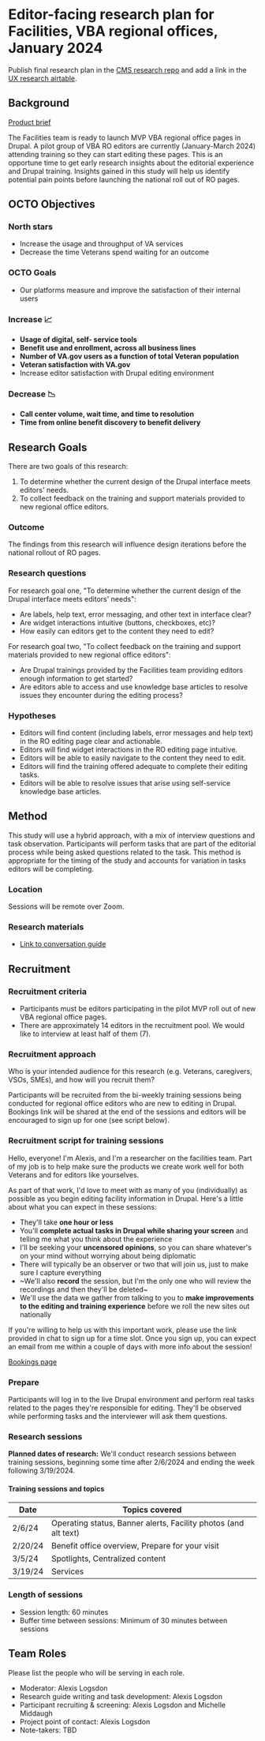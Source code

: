 # Editor-facing research plan for Facilities, VBA regional offices, January 2024

Publish final research plan in the [CMS research repo](https://github.com/department-of-veterans-affairs/va.gov-team/tree/master/platform/cms/research) and add a link in the [UX research airtable](https://airtable.com/appmAWA5qxKq9qxFX/tbldzfPsD87QtCmQK/viwFTiq16RNmlQ3GM?blocks=hide).

## Background

[Product brief](https://github.com/department-of-veterans-affairs/va.gov-team/tree/master/products/facilities/regional-offices)

The Facilities team is ready to launch MVP VBA regional office pages in Drupal. A pilot group of VBA RO editors are currently (January-March 2024) attending training so they can start editing these pages. This is an opportune time to get early research insights about the editorial experience and Drupal training. Insights gained in this study will help us identify potential pain points before launching the national roll out of RO pages. 

## OCTO Objectives 

### North stars 
- Increase the usage and throughput of VA services
- Decrease the time Veterans spend waiting for an outcome

### OCTO Goals 
- Our platforms measure and improve the satisfaction of their internal users

### Increase 📈
- **Usage of digital, self- service tools**
- **Benefit use and enrollment, across all business lines**
- **Number of VA.gov users as a function of total Veteran population**
- **Veteran satisfaction with VA.gov**
- Increase editor satisfaction with Drupal editing environment 

### Decrease 📉
- **Call center volume, wait time, and time to resolution**
- **Time from online benefit discovery to benefit delivery**

## Research Goals	
There are two goals of this research:
1. To determine whether the current design of the Drupal interface meets editors' needs.
2. To collect feedback on the training and support materials provided to new regional office editors.

### Outcome
The findings from this research will influence design iterations before the national rollout of RO pages.

### Research questions
For research goal one, "To determine whether the current design of the Drupal interface meets editors' needs":
- Are labels, help text, error messaging, and other text in interface clear?
- Are widget interactions intuitive (buttons, checkboxes, etc)?
- How easily can editors get to the content they need to edit?

For research goal two, "To collect feedback on the training and support materials provided to new regional office editors":
- Are Drupal trainings provided by the Facilities team providing editors enough information to get started?
- Are editors able to access and use knowledge base articles to resolve issues they encounter during the editing process?

### Hypotheses
- Editors will find content (including labels, error messages and help text) in the RO editing page clear and actionable.
- Editors will find widget interactions in the RO editing page intuitive.
- Editors will be able to easily navigate to the content they need to edit.
- Editors will find the training offered adequate to complete their editing tasks.
- Editors will be able to resolve issues that arise using self-service knowledge base articles.

## Method	
This study will use a hybrid approach, with a mix of interview questions and task observation. Participants will perform tasks that are part of the editorial process while being asked questions related to the task. This method is appropriate for the timing of the study and accounts for variation in tasks editors will be completing. 

### Location
Sessions will be remote over Zoom. 

### Research materials

- [Link to conversation guide](https://github.com/department-of-veterans-affairs/va.gov-team/blob/master/products/facilities/regional-offices/research/2024-01-editor-facing/conversation-guide.md)
	
## Recruitment	

### Recruitment criteria
- Participants must be editors participating in the pilot MVP roll out of new VBA regional office pages.
- There are approximately 14 editors in the recruitment pool. We would like to interview at least half of them (7).

### Recruitment approach
Who is your intended audience for this research (e.g. Veterans, caregivers, VSOs, SMEs), and how will you recruit them? 

Participants will be recruited from the bi-weekly training sessions being conducted for regional office editors who are new to editing in Drupal. Bookings link will be shared at the end of the sessions and editors will be encouraged to sign up for one (see script below).

### Recruitment script for training sessions
Hello, everyone! I'm Alexis, and I'm a researcher on the facilities team. Part of my job is to help make sure the products we create work well for both Veterans and for editors like yourselves. 

As part of that work, I'd love to meet with as many of you (individually) as possible as you begin editing facility information in Drupal. 
Here's a little about what you can expect in these sessions:
- They'll take **one hour or less**
- You'll **complete actual tasks in Drupal while sharing your screen** and telling me what you think about the experience
- I'll be seeking your **uncensored opinions**, so you can share whatever's on your mind without worrying about being diplomatic
- There will typically be an observer or two that will join us, just to make sure I capture everything
- ~We'll also **record** the session, but I'm the only one who will review the recordings and then they'll be deleted~
- We'll use the data we gather from talking to you to **make improvements to the editing and training experience** before we roll the new sites out nationally

If you're willing to help us with this important work, please use the link provided in chat to sign up for a time slot. Once you sign up, you can expect an email from me within a couple of days with more info about the session! 

[Bookings page](https://outlook.office.com/bookwithme/user/200913e2d3394a81b950c33d967f9065@va.gov/?ge[…]GF59ZUEUiiwMA7idk6iIbCd-1XBLUkDQ&anonymous&ep=mLinkFromTile)


### Prepare
Participants will log in to the live Drupal environment and perform real tasks related to the pages they're responsible for editing. They'll be observed while performing tasks and the interviewer will ask them questions.

### Research sessions
**Planned dates of research:** We'll conduct research sessions between training sessions, beginning some time after 2/6/2024 and ending the week following 3/19/2024.

#### Training sessions and topics
| Date | Topics covered |
| --- | ----------- |
| 2/6/24 | Operating status, Banner alerts, Facility photos (and alt text) |
| 2/20/24 | Benefit office overview, Prepare for your visit |
| 3/5/24 | Spotlights, Centralized content |
| 3/19/24 | Services |

### Length of sessions
* Session length: 60 minutes
* Buffer time between sessions: Minimum of 30 minutes between sessions

## Team Roles	
Please list the people who will be serving in each role. 	
- Moderator: Alexis Logsdon
- Research guide writing and task development: Alexis Logsdon
- Participant recruiting & screening: Alexis Logsdon and Michelle Middaugh
- Project point of contact: Alexis Logsdon		
- Note-takers:	TBD
 

